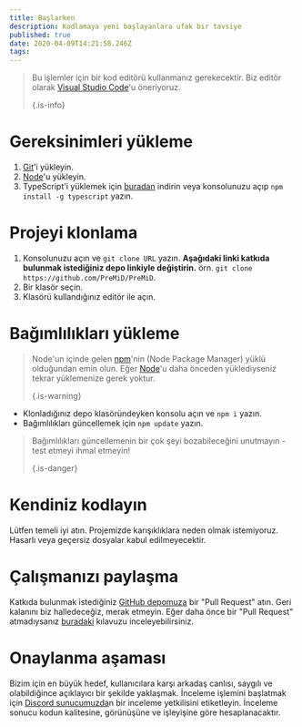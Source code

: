 ```yaml
---
title: Başlarken
description: Kodlamaya yeni başlayanlara ufak bir tavsiye
published: true
date: 2020-04-09T14:21:58.246Z
tags:
---
```


> Bu işlemler için bir kod editörü kullanmanız gerekecektir. Biz editör olarak [Visual Studio Code](https://code.visualstudio.com/)'u öneriyoruz. 
> 
> {.is-info}

# Gereksinimleri yükleme
1. [Git](https://git-scm.com/)'i yükleyin.
2. [Node](https://nodejs.org/en/)'u yükleyin.
3. TypeScript'i yüklemek için [buradan](https://www.typescriptlang.org/index.html#download-links) indirin veya konsolunuzu açıp `npm install -g typescript` yazın.

# Projeyi klonlama
1. Konsolunuzu açın ve `git clone URL` yazın. **Aşağıdaki linki katkıda bulunmak istediğiniz depo linkiyle değiştirin.** örn. `git clone https://github.com/PreMiD/PreMiD`.
2. Bir klasör seçin.
3. Klasörü kullandığınız editör ile açın.

# Bağımlılıkları yükleme
> Node'un içinde gelen [npm](https://www.npmjs.com/)'nin (Node Package Manager) yüklü olduğundan emin olun. Eğer [Node](https://nodejs.org/en/)'u daha önceden yüklediyseniz tekrar yüklemenize gerek yoktur. 
> 
> {.is-warning}

- Klonladığınız depo klasöründeyken konsolu açın ve `npm i` yazın.
- Bağımlılıkları güncellemek için `npm update` yazın.

> Bağımlılıkları güncellemenin bir çok şeyi bozabileceğini unutmayın - test etmeyi ihmal etmeyin! 
> 
> {.is-danger}

# Kendiniz kodlayın
Lütfen temeli iyi atın. Projemizde karışıklıklara neden olmak istemiyoruz. Hasarlı veya geçersiz dosyalar kabul edilmeyecektir.

# Çalışmanızı paylaşma
Katkıda bulunmak istediğiniz [GitHub depomuza](https://github.com/PreMiD/) bir "Pull Request" atın. Geri kalanını biz halledeceğiz, merak etmeyin. Eğer daha önce bir "Pull Request" atmadıysanız [buradaki](https://help.github.com/en/articles/creating-a-pull-request) kılavuzu inceleyebilirsiniz.

# Onaylanma aşaması
Bizim için en büyük hedef, kullanıcılara karşı arkadaş canlısı, saygılı ve olabildiğince açıklayıcı bir şekilde yaklaşmak. İnceleme işlemini başlatmak için [Discord sunucumuzda](https://discord.gg/WvfVZ8T)n bir inceleme yetkilisini etiketleyin. İnceleme sonucu kodun kalitesine, görünüşüne ve işleyişine göre hesaplanacaktır.